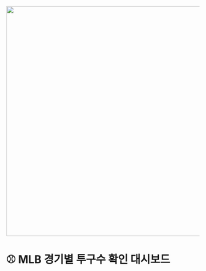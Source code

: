<p align="center">
  <img src="https://raw.githubusercontent.com/kyengwook/kyengwook/main/blob/assets/thumbnail.png" width="600">
</p>


# ⚾ MLB 경기별 투구수 확인 대시보드


